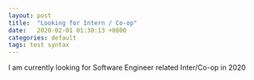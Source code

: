 ```yaml
---
layout: post
title:  "Looking for Intern / Co-op"
date:   2020-02-01 01:30:13 +0800
categories: default
tags: test syntax
---
```

I am currently looking for Software Engineer related Inter/Co-op in 2020


